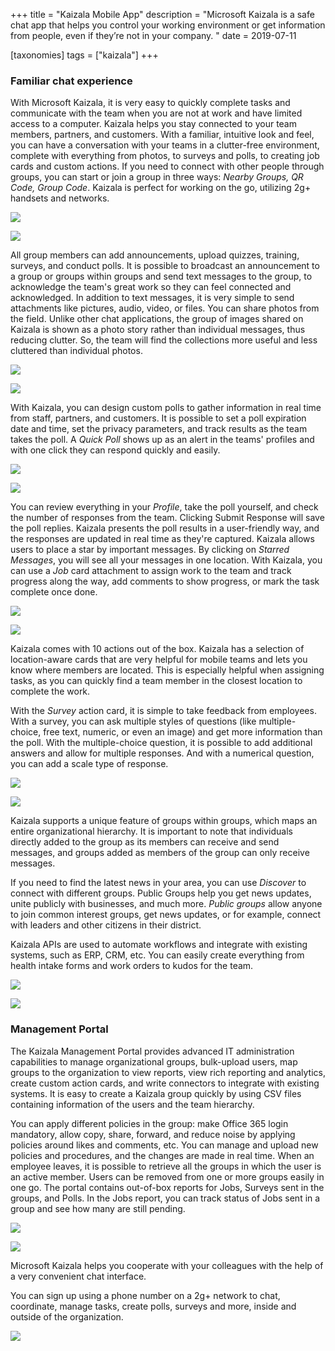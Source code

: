 +++
title = "Kaizala Mobile App"
description = "Microsoft Kaizala is a safe chat app that helps you control your working environment or get information from people, even if they’re not in your company. "
date = 2019-07-11

[taxonomies]
tags = ["kaizala"]
+++

### Familiar chat experience

With Microsoft Kaizala, it is very easy to quickly complete tasks
and communicate with the team when you are not at work and have
limited access to a computer. Kaizala helps you stay connected to your
team members, partners, and customers. With a familiar, intuitive look
and feel, you can have a conversation with your teams in a clutter-free
environment, complete with everything from photos, to surveys and polls,
to creating job cards and custom actions. If you need to connect with
other people through groups, you can start or join a group in three ways:
*Nearby Groups, QR Code, Group Code*. Kaizala is perfect for
working on the go, utilizing 2g+ handsets and networks.

![](https://o365hq.com/images/458.png)

![](https://o365hq.com/images/457.png)

All group members can add announcements, upload quizzes, training,
surveys, and conduct polls. It is possible to broadcast an announcement
to a group or groups within groups and send text messages to the group,
to acknowledge the team's great work so they can feel connected and
acknowledged. In addition to text messages, it is very simple to send
attachments like pictures, audio, video, or files. You can share photos
from the field. Unlike other chat applications, the group of images
shared on Kaizala is shown as a photo story rather than individual
messages, thus reducing clutter. So, the team will find the collections
more useful and less cluttered than individual photos.

![](https://o365hq.com/images/455.png)

![](https://o365hq.com/images/456.png)

With Kaizala, you can design custom polls to gather information in real
time from staff, partners, and customers. It is possible to set a poll
expiration date and time, set the privacy parameters, and track results
as the team takes the poll. A *Quick Poll* shows up as an alert in the
teams' profiles and with one click they can respond quickly and
easily.

![](https://o365hq.com/images/460.png)

![](https://o365hq.com/images/448.png)

You can review everything in your *Profile*, take the poll yourself, and
check the number of responses from the team. Clicking Submit Response
will save the poll replies. Kaizala presents the poll results in a
user-friendly way, and the responses are updated in real time as they're
captured. Kaizala allows users to place a star by important messages. By
clicking on *Starred Messages*, you will see all your messages in one
location. With Kaizala, you can use a *Job* card attachment to assign
work to the team and track progress along the way, add comments to show
progress, or mark the task complete once done.

![](https://o365hq.com/images/461.png)

![](https://o365hq.com/images/453.png)

Kaizala comes with 10 actions out of the box. Kaizala has a selection of
location-aware cards that are very helpful for mobile teams and lets you
know where members are located. This is especially helpful when
assigning tasks, as you can quickly find a team member in the closest
location to complete the work.

With the *Survey* action card, it is simple to take feedback from
employees. With a survey, you can ask multiple styles of questions (like
multiple-choice, free text, numeric, or even an image) and get more
information than the poll. With the multiple-choice question, it is
possible to add additional answers and allow for multiple responses. And
with a numerical question, you can add a scale type of response.

![](https://o365hq.com/images/459.png)

![](https://o365hq.com/images/454.png)

Kaizala supports a unique feature of groups within groups, which maps an
entire organizational hierarchy. It is important to note that
individuals directly added to the group as its members can receive and
send messages, and groups added as members of the group can only receive
messages.

If you need to find the latest news in your area, you can use *Discover*
to connect with different groups. Public Groups help you get news
updates, unite publicly with businesses, and much more. *Public groups*
allow anyone to join common interest groups, get news updates, or for
example, connect with leaders and other citizens in their district.

Kaizala APIs are used to automate workflows and integrate with
existing systems, such as ERP, CRM, etc. You can
easily create everything from health intake forms and work orders to
kudos for the team.

![](https://o365hq.com/images/462.png)

![](https://o365hq.com/images/449.png)

### Management Portal

The Kaizala Management Portal provides advanced IT administration
capabilities to manage organizational groups, bulk-upload users, map
groups to the organization to view reports, view rich reporting and
analytics, create custom action cards, and write connectors to integrate
with existing systems. It is easy to create a Kaizala group quickly by
using CSV files containing information of the users and the
team hierarchy.

You can apply different policies in the group: make Office 365 login
mandatory, allow copy, share, forward, and reduce noise by applying
policies around likes and comments, etc. You can manage and upload new
policies and procedures, and the changes are made in real time. When an
employee leaves, it is possible to retrieve all the groups in which the
user is an active member. Users can be removed from one or more groups
easily in one go. The portal contains out-of-box reports for Jobs,
Surveys sent in the groups, and Polls. In the Jobs report, you can track
status of Jobs sent in a group and see how many are still pending.

![](https://o365hq.com/images/452.png)

![](https://o365hq.com/images/450.png)

Microsoft Kaizala helps you cooperate with your colleagues with the help
of a very convenient chat interface.

You can sign up using a phone number on a 2g+ network to chat,
coordinate, manage tasks, create polls, surveys and more, inside and
outside of the organization.

![](https://o365hq.com/images/451.png)
